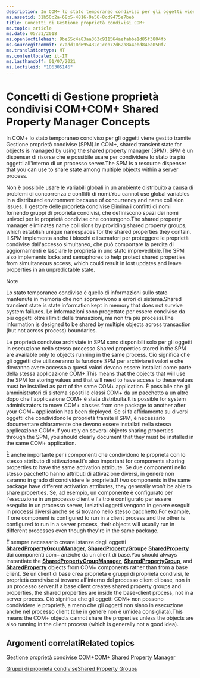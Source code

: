 ```yaml
---
description: In COM+ lo stato temporaneo condiviso per gli oggetti viene gestito tramite Gestione proprietà condivise (SPM). SPM è un dispenser di risorse che è possibile usare per condividere lo stato tra più oggetti all'interno di un processo server.
ms.assetid: 31b50c2a-68b5-4816-9a56-8cd9475e7beb
title: Concetti di Gestione proprietà condivisi COM+
ms.topic: article
ms.date: 05/31/2018
ms.openlocfilehash: 9be55c4a83aa363c911564aefabbe1d85f3804fb
ms.sourcegitcommit: c7add10d695482e1ceb72d62b8a4ebd84ea050f7
ms.translationtype: MT
ms.contentlocale: it-IT
ms.lasthandoff: 01/07/2021
ms.locfileid: "106305146"
---
```

# <a name="com-shared-property-manager-concepts"></a><span data-ttu-id="d1a9e-104">Concetti di Gestione proprietà condivisi COM+</span><span class="sxs-lookup"><span data-stu-id="d1a9e-104">COM+ Shared Property Manager Concepts</span></span>

<span data-ttu-id="d1a9e-105">In COM+ lo stato temporaneo condiviso per gli oggetti viene gestito tramite Gestione proprietà condivise (SPM).</span><span class="sxs-lookup"><span data-stu-id="d1a9e-105">In COM+, shared transient state for objects is managed by using the shared property manager (SPM).</span></span> <span data-ttu-id="d1a9e-106">SPM è un dispenser di risorse che è possibile usare per condividere lo stato tra più oggetti all'interno di un processo server.</span><span class="sxs-lookup"><span data-stu-id="d1a9e-106">The SPM is a resource dispenser that you can use to share state among multiple objects within a server process.</span></span>

<span data-ttu-id="d1a9e-107">Non è possibile usare le variabili globali in un ambiente distribuito a causa di problemi di concorrenza e conflitti di nomi.</span><span class="sxs-lookup"><span data-stu-id="d1a9e-107">You cannot use global variables in a distributed environment because of concurrency and name collision issues.</span></span> <span data-ttu-id="d1a9e-108">Il gestore delle proprietà condivise Elimina i conflitti di nomi fornendo gruppi di proprietà condivisi, che definiscono spazi dei nomi univoci per le proprietà condivise che contengono.</span><span class="sxs-lookup"><span data-stu-id="d1a9e-108">The shared property manager eliminates name collisions by providing shared property groups, which establish unique namespaces for the shared properties they contain.</span></span> <span data-ttu-id="d1a9e-109">Il SPM implementa anche i blocchi e i semafori per proteggere le proprietà condivise dall'accesso simultaneo, che può comportare la perdita di aggiornamenti e lasciare le proprietà in uno stato imprevedibile.</span><span class="sxs-lookup"><span data-stu-id="d1a9e-109">The SPM also implements locks and semaphores to help protect shared properties from simultaneous access, which could result in lost updates and leave properties in an unpredictable state.</span></span>

> [!Note]  
> <span data-ttu-id="d1a9e-110">Lo stato temporaneo condiviso è quello di informazioni sullo stato mantenute in memoria che non sopravvivono a errori di sistema.</span><span class="sxs-lookup"><span data-stu-id="d1a9e-110">Shared transient state is state information kept in memory that does not survive system failures.</span></span> <span data-ttu-id="d1a9e-111">Le informazioni sono progettate per essere condivise da più oggetti oltre i limiti delle transazioni, ma non tra più processi.</span><span class="sxs-lookup"><span data-stu-id="d1a9e-111">The information is designed to be shared by multiple objects across transaction (but not across process) boundaries.</span></span>

 

<span data-ttu-id="d1a9e-112">Le proprietà condivise archiviate in SPM sono disponibili solo per gli oggetti in esecuzione nello stesso processo.</span><span class="sxs-lookup"><span data-stu-id="d1a9e-112">Shared properties stored in the SPM are available only to objects running in the same process.</span></span> <span data-ttu-id="d1a9e-113">Ciò significa che gli oggetti che utilizzeranno la funzione SPM per archiviare i valori e che dovranno avere accesso a questi valori devono essere installati come parte della stessa applicazione COM+.</span><span class="sxs-lookup"><span data-stu-id="d1a9e-113">This means that the objects that will use the SPM for storing values and that will need to have access to these values must be installed as part of the same COM+ application.</span></span> <span data-ttu-id="d1a9e-114">È possibile che gli amministratori di sistema sposti le classi COM+ da un pacchetto a un altro dopo che l'applicazione COM+ è stata distribuita.</span><span class="sxs-lookup"><span data-stu-id="d1a9e-114">It is possible for system administrators to move COM+ classes from one package to another after your COM+ application has been deployed.</span></span> <span data-ttu-id="d1a9e-115">Se si fa affidamento su diversi oggetti che condividono le proprietà tramite il SPM, è necessario documentare chiaramente che devono essere installati nella stessa applicazione COM+.</span><span class="sxs-lookup"><span data-stu-id="d1a9e-115">If you rely on several objects sharing properties through the SPM, you should clearly document that they must be installed in the same COM+ application.</span></span>

<span data-ttu-id="d1a9e-116">È anche importante per i componenti che condividono le proprietà con lo stesso attributo di attivazione.</span><span class="sxs-lookup"><span data-stu-id="d1a9e-116">It's also important for components sharing properties to have the same activation attribute.</span></span> <span data-ttu-id="d1a9e-117">Se due componenti nello stesso pacchetto hanno attributi di attivazione diversi, in genere non saranno in grado di condividere le proprietà.</span><span class="sxs-lookup"><span data-stu-id="d1a9e-117">If two components in the same package have different activation attributes, they generally won't be able to share properties.</span></span> <span data-ttu-id="d1a9e-118">Se, ad esempio, un componente è configurato per l'esecuzione in un processo client e l'altro è configurato per essere eseguito in un processo server, i relativi oggetti vengono in genere eseguiti in processi diversi anche se si trovano nello stesso pacchetto.</span><span class="sxs-lookup"><span data-stu-id="d1a9e-118">For example, if one component is configured to run in a client process and the other is configured to run in a server process, their objects will usually run in different processes even though they're in the same package.</span></span>

<span data-ttu-id="d1a9e-119">È sempre necessario creare istanze degli oggetti [**SharedPropertyGroupManager**](sharedpropertygroupmanager.md), [**SharedPropertyGroup**](sharedpropertygroup.md)e [**SharedProperty**](sharedproperty.md) dai componenti com+ anziché da un client di base.</span><span class="sxs-lookup"><span data-stu-id="d1a9e-119">You should always instantiate the [**SharedPropertyGroupManager**](sharedpropertygroupmanager.md), [**SharedPropertyGroup**](sharedpropertygroup.md), and [**SharedProperty**](sharedproperty.md) objects from COM+ components rather than from a base client.</span></span> <span data-ttu-id="d1a9e-120">Se un client di base crea proprietà e gruppi di proprietà condivisi, le proprietà condivise si trovano all'interno del processo client di base, non in un processo server.</span><span class="sxs-lookup"><span data-stu-id="d1a9e-120">If a base client creates shared property groups and properties, the shared properties are inside the base-client process, not in a server process.</span></span> <span data-ttu-id="d1a9e-121">Ciò significa che gli oggetti COM+ non possono condividere le proprietà, a meno che gli oggetti non siano in esecuzione anche nel processo client (che in genere non è un'idea consigliata).</span><span class="sxs-lookup"><span data-stu-id="d1a9e-121">This means the COM+ objects cannot share the properties unless the objects are also running in the client process (which is generally not a good idea).</span></span>

## <a name="related-topics"></a><span data-ttu-id="d1a9e-122">Argomenti correlati</span><span class="sxs-lookup"><span data-stu-id="d1a9e-122">Related topics</span></span>

<dl> <dt>

[<span data-ttu-id="d1a9e-123">Gestione proprietà condivise COM+</span><span class="sxs-lookup"><span data-stu-id="d1a9e-123">COM+ Shared Property Manager</span></span>](com--shared-property-manager.md)
</dt> <dt>

[<span data-ttu-id="d1a9e-124">Gruppi di proprietà condivise</span><span class="sxs-lookup"><span data-stu-id="d1a9e-124">Shared Property Groups</span></span>](shared-property-groups.md)
</dt> </dl>

 

 



